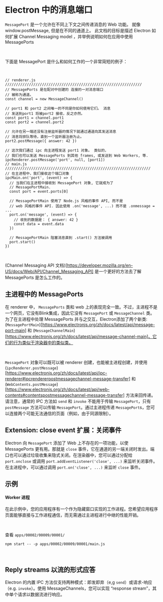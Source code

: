 # Electron 中的消息端口

`MessagePort` 是一个允许在不同上下文之间传递消息的 Web 功能。 就像 window.postMessage, 但是在不同的通道上。 此文档的目标是描述 Electron 如何扩展 Channel Messaging model ，并举例说明如何在应用中使用 MessagePorts

<br>

下面是 MessagePort 是什么和如何工作的一个非常简短的例子：

<br>

```
// renderer.js ///////////////////////////////////////////////////////////////
// MessagePorts 是在配对中创建的 连接的一对消息端口
// 被称为通道。
const channel = new MessageChannel()

// port1 和 port2 之间唯一的不同是你如何使用它们。 消息
// 发送到port1 将被port2 接收，反之亦然。
const port1 = channel.port1
const port2 = channel.port2

// 允许在另一端还没有注册监听器的情况下就通过通道向其发送消息
// 消息将排队等待，直到一个监听器注册为止。
port2.postMessage({ answer: 42 })

// 这次我们通过 ipc 向主进程发送 port1 对象。 类似的，
// 我们也可以发送 MessagePorts 到其他 frames, 或发送到 Web Workers, 等.
ipcRenderer.postMessage('port', null, [port1])
// main.js ///////////////////////////////////////////////////////////////////
// 在主进程中，我们接收这个端口对象
ipcMain.on('port', (event) => {
  // 当我们在主进程中接收到 MessagePort 对象, 它就成为了
  // MessagePortMain.
  const port = event.ports[0]

  // MessagePortMain 使用了 Node.js 风格的事件 API, 而不是
  // web 风格的事件 API. 因此使用 .on('message', ...) 而不是 .onmessage = ...
  port.on('message', (event) => {
    // 收到的数据是： { answer: 42 }
    const data = event.data
  })

  // MessagePortMain 阻塞消息直到 .start() 方法被调用
  port.start()
})
```

<br>

(Channel Messaging API 文档)[https://developer.mozilla.org/en-US/docs/Web/API/Channel_Messaging_API] 是一个更好的方法去了解 MessagePorts 是怎么工作的。

## 主进程中的 MessagePorts

在 renderer 中， `MessagePorts` 类和 web 上的表现完全一致。不过，主进程不是一个网页，它没有Blink集成，因此它没有 `MessagePort` 或 `MessageChannel` 类。为了在主进程中处理 MessagePorts 并与之交互，Electron添加了两个新类: (`MessagePortMain`)[https://www.electronjs.org/zh/docs/latest/api/message-port-main] 和 (`MessageChannelMain`)[https://www.electronjs.org/zh/docs/latest/api/message-channel-main]。它们的行为类似于渲染器中的类似类。

<br>

`MessagePort` 对象可以既可以被 renderer 创建，也能被主进程创建，并使用 (`ipcRenderer.postMessage`)[https://www.electronjs.org/zh/docs/latest/api/ipc-renderer#ipcrendererpostmessagechannel-message-transfer] 和 (`WebContents.postMessage`)[https://www.electronjs.org/zh/docs/latest/api/web-contents#contentspostmessagechannel-message-transfer] 方法来回传递。请注意，通常的 IPC 方法如 `send` 和 `invoke` 不能用于传输 `MessagePort`，只有 `postMessage` 方法可以传输 `MessagePort`。通过主进程传递 `MessagePort`s，您可以连接两个可能无法通信的页面（例如，由于同源限制）。

## Extension: close event 扩展：关闭事件

Electron 向 `MessagePort` 添加了 Web 上不存在的一项功能，以使 MessagePorts 更有用。那就是 `close` 事件，它在通道的另一端关闭时发出。端口也可以通过垃圾收集来隐式关闭。在渲染器中，您可以通过分配给 `port.onclose` 或调用 `port.addEventListener('close', ...)` 来监听关闭事件。在主进程中，可以通过调用 `port.on('close', ...)` 来监听 `close` 事件。

## 示例

#### Worker 进程

在此示例中，您的应用程序有一个作为隐藏窗口实现的工作进程。您希望应用程序页面能够直接与工作进程通信，而无需通过主进程进行中继的性能开销。

<br>

查看 `apps/00002/00009/00001/`

```
npm start -- -p apps/00002/00009/00001/main.js
```

<br>

## Reply streams​ 以流的形式应答

Electron 的内置 IPC 方法仅支持两种模式：即发即弃（e,g `send`）或请求-响应（e.g. `invoke`）。使用 MessageChannels，您可以实现 “response stream”，其中单个请求以数据流进行响应。